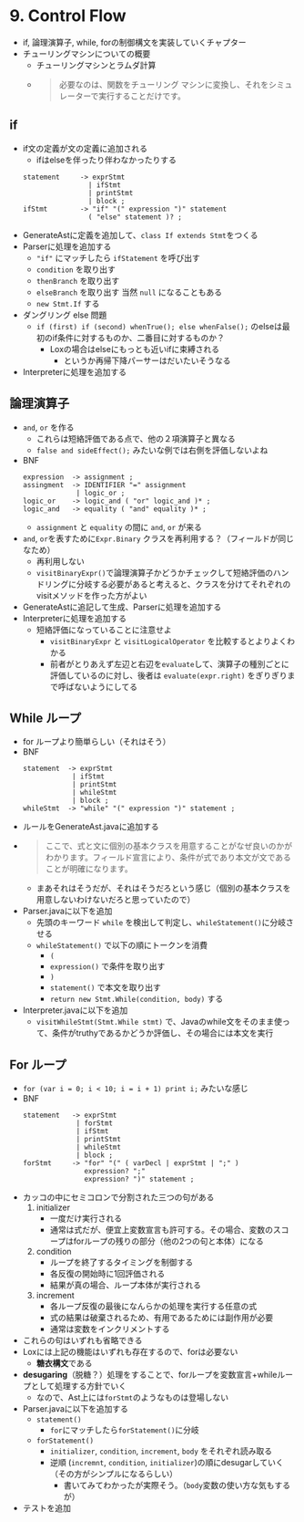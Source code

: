 # 9. Control Flow

- if, 論理演算子, while, forの制御構文を実装していくチャプター
- チューリングマシンについての概要
  - チューリングマシンとラムダ計算
  - > 必要なのは、関数をチューリング マシンに変換し、それをシミュレーターで実行することだけです。

## if

- if文の定義が文の定義に追加される
  - ifはelseを伴ったり伴わなかったりする
  ```
  statement     -> exprStmt
                  | ifStmt
                  | printStmt
                  | block ;
  ifStmt        -> "if" "(" expression ")" statement
                  ( "else" statement )? ;
  ```
- GenerateAstに定義を追加して、`class If extends Stmt`をつくる
- Parserに処理を追加する
  - `"if"` にマッチしたら `ifStatement` を呼び出す
  - `condition` を取り出す
  - `thenBranch` を取り出す
  - `elseBranch` を取り出す 当然 `null` になることもある
  - `new Stmt.If` する
- ダングリング else 問題
  - `if (first) if (second) whenTrue(); else whenFalse();` のelseは最初のif条件に対するものか、二番目に対するものか？
    - Loxの場合はelseにもっとも近いifに束縛される
      - というか再帰下降パーサーはだいたいそうなる
- Interpreterに処理を追加する

## 論理演算子
- `and`, `or` を作る
  - これらは短絡評価である点で、他の２項演算子と異なる
  - `false and sideEffect();` みたいな例では右側を評価しないよね
- BNF
  ```
  expression  -> assignment ;
  assingment  -> IDENTIFIER "=" assignment
               | logic_or ;
  logic_or    -> logic_and ( "or" logic_and )* ;
  logic_and   -> equality ( "and" equality )* ;
  ```
  - `assignment` と `equality` の間に `and`, `or` が来る
- `and`, `or`を表すために`Expr.Binary` クラスを再利用する？（フィールドが同じなため）
  - 再利用しない
  - `visitBinaryExpr()`で論理演算子かどうかチェックして短絡評価のハンドリングに分岐する必要があると考えると、クラスを分けてそれぞれのvisitメソッドを作った方がよい
- GenerateAstに追記して生成、Parserに処理を追加する
- Interpreterに処理を追加する
  - 短絡評価になっていることに注意せよ
    - `visitBinaryExpr` と `visitLogicalOperator` を比較するとよりよくわかる
    - 前者がとりあえず左辺と右辺を`evaluate`して、演算子の種別ごとに評価しているのに対し、後者は `evaluate(expr.right)` をぎりぎりまで呼ばないようにしてる
  
## While ループ
- for ループより簡単らしい（それはそう）
- BNF
  ```
  statement  -> exprStmt
              | ifStmt
              | printStmt
              | whileStmt
              | block ;
  whileStmt  -> "while" "(" expression ")" statement ;
  ```
- ルールをGenerateAst.javaに追加する
- > ここで、式と文に個別の基本クラスを用意することがなぜ良いのかがわかります。フィールド宣言により、条件が式であり本文が文であることが明確になります。
  - まあそれはそうだが、それはそうだろという感じ（個別の基本クラスを用意しないわけないだろと思っていたので）
- Parser.javaに以下を追加
  - 先頭のキーワード `while` を検出して判定し、`whileStatement()`に分岐させる
  - `whileStatement()` で以下の順にトークンを消費
    - `(`
    - `expression()` で条件を取り出す
    - `)`
    - `statement()` で本文を取り出す
    - `return new Stmt.While(condition, body)` する
- Interpreter.javaに以下を追加
  - `visitWhileStmt(Stmt.While stmt)` で、Javaのwhile文をそのまま使って、条件がtruthyであるかどうか評価し、その場合には本文を実行

## For ループ
- `for (var i = 0; i < 10; i = i + 1) print i;` みたいな感じ
- BNF
  ```
  statement   -> exprStmt
               | forStmt
               | ifStmt
               | printStmt
               | whileStmt
               | block ;
  forStmt     -> "for" "(" ( varDecl | exprStmt | ";" )
                 expression? ";"
                 expression? ")" statement ;
  ```
- カッコの中にセミコロンで分割された三つの句がある
  1. initializer
     - 一度だけ実行される
     - 通常は式だが、便宜上変数宣言も許可する。その場合、変数のスコープはforループの残りの部分（他の2つの句と本体）になる
  2. condition
     - ループを終了するタイミングを制御する
     - 各反復の開始時に1回評価される
     - 結果が真の場合、ループ本体が実行される  
  3. increment
     - 各ループ反復の最後になんらかの処理を実行する任意の式
     - 式の結果は破棄されるため、有用であるためには副作用が必要
     - 通常は変数をインクリメントする
- これらの句はいずれも省略できる
- Loxには上記の機能はいずれも存在するので、forは必要ない
  - **糖衣構文**である
- **desugaring**（脱糖？）処理をすることで、forループを変数宣言+whileループとして処理する方針でいく
  - なので、Ast上には`forStmt`のようなものは登場しない
- Parser.javaに以下を追加する
  - `statement()`
    - `for`にマッチしたら`forStatement()`に分岐
  - `forStatement()`
    - `initializer`, `condition`, `increment`, `body` をそれぞれ読み取る
    - 逆順 (`incremnt`, `condition`, `initializer`)の順にdesugarしていく（その方がシンプルになるらしい）
      - 書いてみてわかったが実際そう。（`body`変数の使い方な気もするが）
- テストを追加